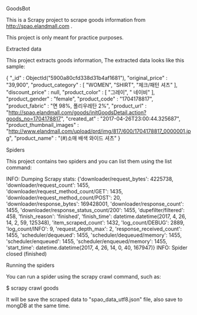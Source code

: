 GoodsBot

This is a Scrapy project to scrape goods information from http://spao.elandmall.com .

This project is only meant for practice purposes.

Extracted data

This project extracts goods information, The extracted data looks like this sample:

{
    "_id" : ObjectId("5900a80cfd338d31b4af1681"),
    "original_price" : "39,900",
    "product_category" : [ 
        "WOMEN", 
        "SHIRT", 
        "체크/패턴 셔츠"
    ],
    "discount_price" : null,
    "product_color" : [ 
        "그레이", 
        " 네이비"
    ],
    "product_gender" : "female",
    "product_code" : "1704178817",
    "product_fabric" : "면 98%, 폴리우레탄 2%",
    "product_url" : "http://spao.elandmall.com/goods/initGoodsDetail.action?goods_no=1704178817",
    "created_at" : "2017-04-26T23:00:44.325687",
    "product_thumbnail_images" : "http://www.elandmall.com/upload/prd/img/817/600/1704178817_0000001.jpg",
    "product_name" : "(#)소매 배색 와이드 셔츠"
}

Spiders

This project contains two spiders and you can list them using the list command:

  INFO: Dumping Scrapy stats:
  {'downloader/request_bytes': 4225738,
   'downloader/request_count': 1455,
   'downloader/request_method_count/GET': 1435,
   'downloader/request_method_count/POST': 20,
   'downloader/response_bytes': 169428001,
   'downloader/response_count': 1455,
   'downloader/response_status_count/200': 1455,
   'dupefilter/filtered': 458,
   'finish_reason': 'finished',
   'finish_time': datetime.datetime(2017, 4, 26, 14, 2, 59, 125348),
   'item_scraped_count': 1432,
   'log_count/DEBUG': 2889,
   'log_count/INFO': 9,
   'request_depth_max': 2,
   'response_received_count': 1455,
   'scheduler/dequeued': 1455,
   'scheduler/dequeued/memory': 1455,
   'scheduler/enqueued': 1455,
   'scheduler/enqueued/memory': 1455,
   'start_time': datetime.datetime(2017, 4, 26, 14, 0, 40, 167947)}
  INFO: Spider closed (finished)

Running the spiders

You can run a spider using the scrapy crawl command, such as:

$ scrapy crawl goods

It will be save the scraped data to "spao_data_utf8.json" file, also save to mongDB at the same time.

